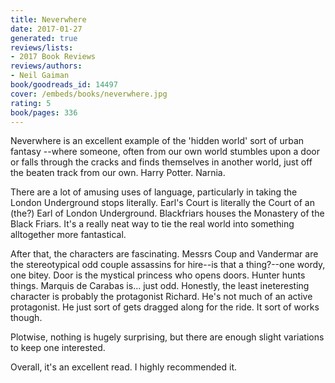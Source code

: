 ```yaml
---
title: Neverwhere
date: 2017-01-27
generated: true
reviews/lists:
- 2017 Book Reviews
reviews/authors:
- Neil Gaiman
book/goodreads_id: 14497
cover: /embeds/books/neverwhere.jpg
rating: 5
book/pages: 336
---
```

Neverwhere is an excellent example of the 'hidden world' sort of urban fantasy --where someone, often from our own world stumbles upon a door or falls through the cracks and finds themselves in another world, just off the beaten track from our own. Harry Potter. Narnia.  

There are a lot of amusing uses of language, particularly in taking the London Underground stops literally. Earl's Court is literally the Court of an (the?) Earl of London Underground. Blackfriars houses the Monastery of the Black Friars. It's a really neat way to tie the real world into something alltogether more fantastical.  

<!--more-->

After that, the characters are fascinating. Messrs Coup and Vandermar are the stereotypical odd couple assassins for hire--is that a thing?--one wordy, one bitey. Door is the mystical princess who opens doors. Hunter hunts things. Marquis de Carabas is... just odd. Honestly, the least ineteresting character is probably the protagonist Richard. He's not much of an active protagonist. He just sort of gets dragged along for the ride. It sort of works though.  

Plotwise, nothing is hugely surprising, but there are enough slight variations to keep one interested.  

Overall, it's an excellent read. I highly recommended it.